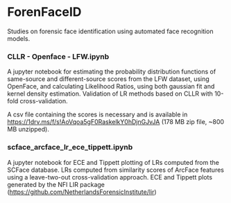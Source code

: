 # ForenFaceID
 Studies on forensic face identification using automated face recognition models.

### CLLR - Openface - LFW.ipynb

A jupyter notebook for estimating the probability distribution functions of same-source and different-source scores from the LFW dataset, using OpenFace, and calculating Likelihood Ratios, using both gaussian fit and kernel density estimation. Validation of LR methods based on CLLR with 10-fold cross-validation.

A csv file containing the scores is necessary and is available in https://1drv.ms/f/s!AoVqoa5gF0RaskelkY0hDjnGJvJA (178 MB zip file, ~800 MB unzipped). 

### scface_arcface_lr_ece_tippett.ipynb

A jupyter notebook for ECE and Tippett plotting of LRs computed from the SCFace database. LRs computed from similarity scores of ArcFace features using a leave-two-out cross-validation approach. ECE and Tippett plots generated by the NFI LIR package (https://github.com/NetherlandsForensicInstitute/lir)
